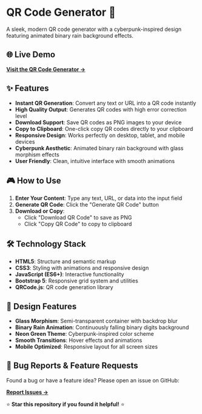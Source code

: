 # QR Code Generator 🔲

A sleek, modern QR code generator with a cyberpunk-inspired design featuring animated binary rain background effects.

## 🌐 Live Demo

**[Visit the QR Code Generator →](https://vincenzo-exe.github.io/QR_Code_Generator/)**

## ✨ Features

- **Instant QR Generation**: Convert any text or URL into a QR code instantly
- **High Quality Output**: Generates QR codes with high error correction level
- **Download Support**: Save QR codes as PNG images to your device
- **Copy to Clipboard**: One-click copy QR codes directly to your clipboard
- **Responsive Design**: Works perfectly on desktop, tablet, and mobile devices
- **Cyberpunk Aesthetic**: Animated binary rain background with glass morphism effects
- **User Friendly**: Clean, intuitive interface with smooth animations

## 🎮 How to Use

1. **Enter Your Content**: Type any text, URL, or data into the input field
2. **Generate QR Code**: Click the "Generate QR Code" button
3. **Download or Copy**: 
   - Click "Download QR Code" to save as PNG
   - Click "Copy QR Code" to copy to clipboard

## 🛠️ Technology Stack

- **HTML5**: Structure and semantic markup
- **CSS3**: Styling with animations and responsive design
- **JavaScript (ES6+)**: Interactive functionality
- **Bootstrap 5**: Responsive grid system and utilities
- **QRCode.js**: QR code generation library

## 🎨 Design Features

- **Glass Morphism**: Semi-transparent container with backdrop blur
- **Binary Rain Animation**: Continuously falling binary digits background
- **Neon Green Theme**: Cyberpunk-inspired color scheme
- **Smooth Transitions**: Hover effects and animations
- **Mobile Optimized**: Responsive layout for all screen sizes

## 🐛 Bug Reports & Feature Requests

Found a bug or have a feature idea? Please open an issue on GitHub:

**[Report Issues →](https://github.com/vincenzo-exe/QR_Code_Generator/issues)**

⭐ **Star this repository if you found it helpful!** ⭐

